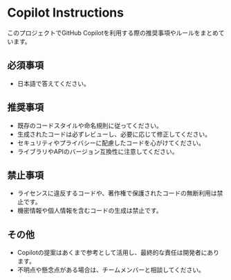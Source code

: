 # Copilot Instructions

このプロジェクトでGitHub Copilotを利用する際の推奨事項やルールをまとめています。

## 必須事項
- 日本語で答えてください。

## 推奨事項
- 既存のコードスタイルや命名規則に従ってください。
- 生成されたコードは必ずレビューし、必要に応じて修正してください。
- セキュリティやプライバシーに配慮したコードを心がけてください。
- ライブラリやAPIのバージョン互換性に注意してください。

## 禁止事項
- ライセンスに違反するコードや、著作権で保護されたコードの無断利用は禁止です。
- 機密情報や個人情報を含むコードの生成は禁止です。

## その他
- Copilotの提案はあくまで参考として活用し、最終的な責任は開発者にあります。
- 不明点や懸念点がある場合は、チームメンバーと相談してください。
